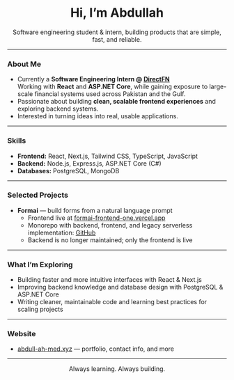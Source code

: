<h1 align="center">Hi, I’m Abdullah </h1>

<p align="center">
  Software engineering student & intern, building products that are simple, fast, and reliable.
</p>

---

### About Me
- Currently a **Software Engineering Intern @ [DirectFN](https://www.directfn.com)**  
  Working with **React** and **ASP.NET Core**, while gaining exposure to large-scale financial systems used across Pakistan and the Gulf.  
- Passionate about building **clean, scalable frontend experiences** and exploring backend systems.  
- Interested in turning ideas into real, usable applications.

---

### Skills
- **Frontend:** React, Next.js, Tailwind CSS, TypeScript, JavaScript  
- **Backend:** Node.js, Express.js, ASP.NET Core (C#)  
- **Databases:** PostgreSQL, MongoDB  

---

### Selected Projects
- **Formai** — build forms from a natural language prompt  
  - Frontend live at [formai-frontend-one.vercel.app](https://formai-frontend-one.vercel.app)  
  - Monorepo with backend, frontend, and legacy serverless implementation: [GitHub](https://github.com/abdull-ah-med/Formai)
  - Backend is no longer maintained; only the frontend is live

---

### What I’m Exploring
- Building faster and more intuitive interfaces with React & Next.js  
- Improving backend knowledge and database design with PostgreSQL & ASP.NET Core  
- Writing cleaner, maintainable code and learning best practices for scaling projects  

---

### Website
- [abdull-ah-med.xyz](https://abdull-ah-med.xyz) — portfolio, contact info, and more  

---

<p align="center">
  Always learning. Always building.
</p>

